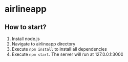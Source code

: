 # airlineapp


## How to start?
1. Install node.js
2. Navigate to airlineapp directory
4. Execute `npm install` to install all dependencies
3. Execute `npm start`. The server will run at 127.0.0.1:3000
